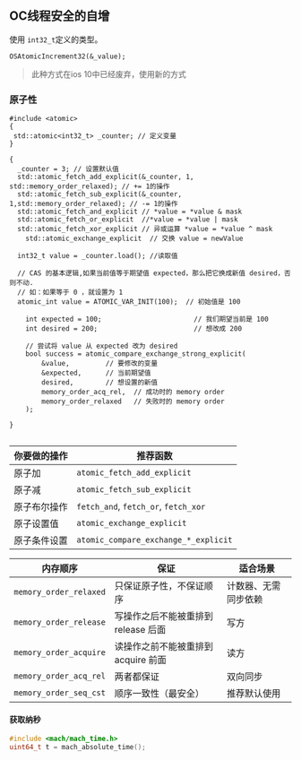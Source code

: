 ## OC线程安全的自增

使用 `int32_t`定义的类型。

`OSAtomicIncrement32(&_value);`

> 此种方式在ios 10中已经废弃，使用新的方式



### 原子性

```objc
#include <atomic>
{
 std::atomic<int32_t> _counter; // 定义变量
}

{
  _counter = 3; // 设置默认值
  std::atomic_fetch_add_explicit(&_counter, 1, std::memory_order_relaxed); // += 1的操作
  std::atomic_fetch_sub_explicit(&_counter, 1,std::memory_order_relaxed); // -= 1的操作
  std::atomic_fetch_and_explicit // *value = *value & mask
  std::atomic_fetch_or_explicit  //*value = *value | mask
  std::atomic_fetch_xor_explicit // 异或运算 *value = *value ^ mask
    std::atomic_exchange_explicit  // 交换 value = newValue
      
  int32_t value = _counter.load(); //读取值
  
  // CAS 的基本逻辑,如果当前值等于期望值 expected，那么把它换成新值 desired，否则不动.
  // 如：如果等于 0 ，就设置为 1
  atomic_int value = ATOMIC_VAR_INIT(100);  // 初始值是 100

    int expected = 100;                       // 我们期望当前是 100
    int desired = 200;                        // 想改成 200

    // 尝试将 value 从 expected 改为 desired
    bool success = atomic_compare_exchange_strong_explicit(
        &value,         // 要修改的变量
        &expected,      // 当前期望值
        desired,        // 想设置的新值
        memory_order_acq_rel,  // 成功时的 memory order
        memory_order_relaxed   // 失败时的 memory order
    );

}


```

| 你要做的操作 | 推荐函数                             |
| ------------ | ------------------------------------ |
| 原子加       | `atomic_fetch_add_explicit`          |
| 原子减       | `atomic_fetch_sub_explicit`          |
| 原子布尔操作 | `fetch_and`, `fetch_or`, `fetch_xor` |
| 原子设置值   | `atomic_exchange_explicit`           |
| 原子条件设置 | `atomic_compare_exchange_*_explicit` |



| 内存顺序               | 保证                                | 适合场景             |
| ---------------------- | ----------------------------------- | -------------------- |
| `memory_order_relaxed` | 只保证原子性，不保证顺序            | 计数器、无需同步依赖 |
| `memory_order_release` | 写操作之后不能被重排到 release 后面 | 写方                 |
| `memory_order_acquire` | 读操作之前不能被重排到 acquire 前面 | 读方                 |
| `memory_order_acq_rel` | 两者都保证                          | 双向同步             |
| `memory_order_seq_cst` | 顺序一致性（最安全）                | 推荐默认使用         |

#### 获取纳秒

```c++
#include <mach/mach_time.h>
uint64_t t = mach_absolute_time();
```

